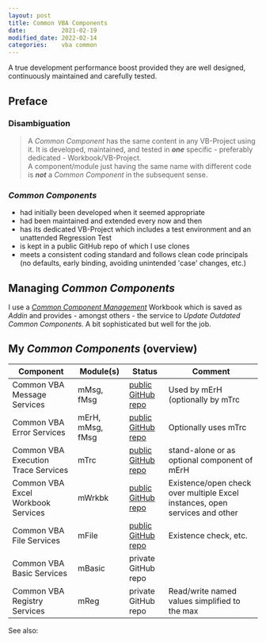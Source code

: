 ```yaml
---
layout: post
title: Common VBA Components
date:          2021-02-19
modified_date: 2022-02-14
categories:    vba common
---
```

A true development performance boost provided they are well designed, continuously maintained and carefully tested.
<!--more-->

## Preface
### Disambiguation
> A _Common Component_ has the same content in any VB-Project using it. It is developed, maintained, and tested in ***one*** specific -  preferably dedicated - Workbook/VB-Project.<br>A component/module just having the same name with different code is ***not*** a _Common Component_ in the subsequent sense.

### _Common Components_ 
- had initially been developed when it seemed appropriate
- had been maintained and extended every now and then
- has its dedicated VB-Project which includes a test environment and an unattended Regression Test
- is kept in a public GitHub repo of which I use clones
- meets a consistent coding standard and follows clean code principals (no defaults, early binding, avoiding unintended 'case' changes, etc.)

## Managing _Common Components_
I use a _[Common Component Management][1]_ Workbook which is saved as _Addin_ and provides - amongst others - the service to _Update Outdated Common Components_. A bit sophisticated but well for the  job.

## My _Common Components_ (overview)

|Component                          |Module(s)       |Status                 |Comment               |
| --------------------------------- | -------------- | --------------------- | -------------------- |
|Common VBA Message Services        |mMsg, fMsg      |[public GitHub repo][2]|Used by mErH (optionally by mTrc |
|Common VBA Error Services          |mErH, mMsg, fMsg|[public GitHub repo][3]|Optionally uses mTrc|
|Common VBA Execution Trace Services|mTrc            |[public GitHub repo][4]|stand-alone or as optional component of mErH|
|Common VBA Excel Workbook Services |mWrkbk          |[public GitHub repo][5]|Existence/open check over multiple Excel instances, open services and other|
|Common VBA File Services           |mFile           |[public GitHub repo][6]|Existence check, etc.|
|Common VBA Basic Services          |mBasic          |private GitHub repo    | 
|Common VBA Registry Services       |mReg            |private GitHub repo    | Read/write named values simplified to the max |
 
See also:  
 

[1]:https://github.com/warbe-maker/Common-VBA-Excel-Component-Management-Services
[2]:https://github.com/warbe-maker/Common-VBA-Message-Service
[3]:https://github.com/warbe-maker/Common-VBA-Error-Services
[4]:https://github.com/warbe-maker/Common-VBA-Execution-Trace-Service
[5]:https://github.com/warbe-maker/Common-VBA-Excel-Workbook-Services
[6]:https://github.com/warbe-maker/Common-VBA-File-Services
[7]:https://github.com/warbe-maker/Common-VBA-Basic-Services
[8]:https://github.com/warbe-maker/Common-VBA-Registry-Services